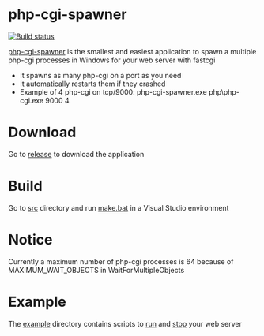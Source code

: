 # php-cgi-spawner
[![Build status](https://ci.appveyor.com/api/projects/status/6f2rqvltmp9ax4nd?svg=true)](https://ci.appveyor.com/project/deemru/php-cgi-spawner)

[php-cgi-spawner](https://github.com/deemru/php-cgi-spawner) is the smallest and easiest application to spawn a multiple php-cgi processes in Windows for your web server with fastcgi

- It spawns as many php-cgi on a port as you need
- It automatically restarts them if they crashed
- Example of 4 php-cgi on tcp/9000: php-cgi-spawner.exe php\php-cgi.exe 9000 4

# Download

Go to [release](https://github.com/deemru/php-cgi-spawner/releases/latest) to download the application

# Build

Go to [src](src) directory and run [make.bat](src/make.bat) in a Visual Studio environment

# Notice

Currently a maximum number of php-cgi processes is 64 because of MAXIMUM_WAIT_OBJECTS in WaitForMultipleObjects

# Example

The [example](example) directory contains scripts to [run](example/_php-cgi-nginx-restart.bat) and [stop](example/_php-cgi-nginx-stop.bat) your web server
